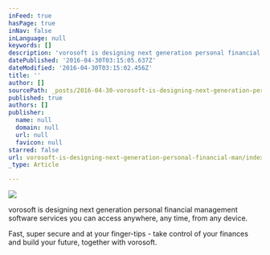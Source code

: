```yaml
---
inFeed: true
hasPage: true
inNav: false
inLanguage: null
keywords: []
description: 'vorosoft is designing next generation personal financial management software services you can access anywhere, any time, from any device.'
datePublished: '2016-04-30T03:15:05.637Z'
dateModified: '2016-04-30T03:15:02.456Z'
title: ''
author: []
sourcePath: _posts/2016-04-30-vorosoft-is-designing-next-generation-personal-financial-man.md
published: true
authors: []
publisher:
  name: null
  domain: null
  url: null
  favicon: null
starred: false
url: vorosoft-is-designing-next-generation-personal-financial-man/index.html
_type: Article

---
```

![](https://the-grid-user-content.s3-us-west-2.amazonaws.com/f3931161-a53f-4630-b0a7-69e2766caba2.jpg)

vorosoft is designing next generation personal financial management software services you can access anywhere, any time, from any device.

Fast, super secure and at your finger-tips - take control of your finances and build your future, together with vorosoft.